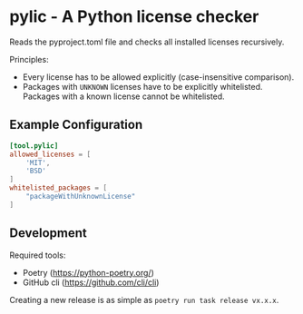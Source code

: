 # pylic - A Python license checker

Reads the pyproject.toml file and checks all installed licenses recursively.

Principles:
- Every license has to be allowed explicitly (case-insensitive comparison).
- Packages with `UNKNOWN` licenses have to be explicitly whitelisted. Packages with a known license cannot be whitelisted.

## Example Configuration

```pyproject.toml
[tool.pylic]
allowed_licenses = [
    'MIT',
    'BSD'
]
whitelisted_packages = [
    "packageWithUnknownLicense"
]
```

## Development

Required tools:
- Poetry (https://python-poetry.org/)
- GitHub cli (https://github.com/cli/cli)

Creating a new release is as simple as `poetry run task release vx.x.x`.
